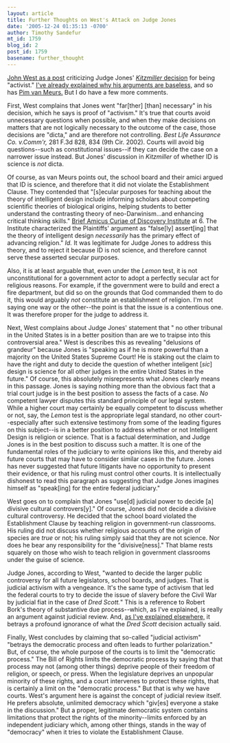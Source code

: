 ```yaml
---
layout: article
title: Further Thoughts on West's Attack on Judge Jones
date: '2005-12-24 01:35:13 -0700'
author: Timothy Sandefur
mt_id: 1759
blog_id: 2
post_id: 1759
basename: further_thought
---
```

<a href="http://www.evolutionnews.org/2005/12/dover_in_review_part_1_is_judg.html">John West as a post</a> criticizing Judge Jones' <a href="http://www.sciohost.org/ncse/kvd/kitzmiller_decision_20051220.pdf"><i>Kitzmiller</i> decision</a> for being "activist." <a href="/archives/2005/12/why-kitzmiller.html">I've already explained why his arguments are baseless,</a> and so has <a href="/archives/2005/12/activist-judge.html">Pim van Meurs.</a> But I do have a few more comments.

<!--more-->

First, West complains that Jones went "far[ther] [than] necessary" in his decision, which he says is proof of "activism." It's true that courts avoid unnecessary questions when possible, and when they make decisions on matters that are not logically necessary to the outcome of the case, those decisions are "dicta," and are therefore not controlling. <i>Best Life Assurance Co. v.Comm'r, </i>281 F.3d 828, 834 (9th Cir. 2002). Courts will avoid big questions--such as constitutional issues--if they can decide the case on a narrower issue instead. But Jones' discussion in <i>Kitzmiller</i> of whether ID is science is <i>not</i> dicta. 

Of course, as van Meurs points out, the school board and their amici argued that ID is science, and therefore that it did not violate the Establishment Clause. They contended that "[s]ecular purposes for teaching about the theory of intelligent design include informing scholars about competing scientific theories of biological origins, helping students to better understand the contrasting theory of neo-Darwinism...and enhancing critical thinking skills." <a href="http://www.discovery.org/scripts/viewDB/filesDB-download.php?command=download&id=646">Brief Amicus Curiae of Discovery Institute</a> at 6. The Institute characterized the Plaintiffs' argument as "false[ly] assert[ing] that the theory of intelligent design <i>necessarily</i> has the primary effect of advancing religion."<i> Id. </i>It was legitimate for Judge Jones to address this theory, and to reject it because ID is not science, and therefore cannot serve these asserted secular purposes. 

Also, it is at least arguable that, even under the <i>Lemon </i>test, it is not unconstitutional for a government actor to adopt a perfectly secular act for religious reasons. For example, if the government were to build and erect a fire department, but did so on the grounds that God commanded them to do it, this would arguably <i>not </i>constitute an establishment of religion. I'm not saying one way or the other--the point is that the issue is a contentious one. It was therefore proper for the judge to address it.

Next, West complains about Judge Jones' statement that " no other tribunal in the United States is in a better position than are we to traipse into this controversial area." West is describes this as revealing "delusions of grandeur" because Jones is "speaking as if he is more powerful than a majority on the United States Supreme Court! He is staking out the claim to have the right and duty to decide the question of whether inteligent [<i>sic</I>] design is science for all other judges in the entire United States in the future." Of course, this absolutely misrepresents what Jones clearly means in this passage. Jones is saying nothing more than the obvious fact that a trial court judge is in the best position to assess the facts of a case. <em>No </em>competent lawyer disputes this standard principle of our legal system. While a higher court may certainly be equally competent to discuss whether or not, say, the <i>Lemon </i>test is the appropriate legal standard, no other court--especially after such extensive testimony from some of the leading figures on this subject--is in a better position to address whether or not Intelligent Design is religion or science. That is a factual determination, and Judge Jones is in the best position to discuss such a matter. It is one of the fundamental roles of the judiciary to write opinions like this, and thereby aid future courts that may have to consider similar cases in the future. Jones has never suggested that future litigants have no opportunity to present their evidence, or that his ruling must control other courts. It is intellectually dishonest to read this paragraph as suggesting that Judge Jones imagines himself as "speak[ing] for the entire federal judiciary."

West goes on to complain that Jones "use[d] judicial power to decide [a] divisive cultural controvers[y]." Of course, Jones did not decide a divisive cultural controversy. He decided that the school board violated the Establishment Clause by teaching religion in government-run classrooms. His ruling did not discuss whether religious accounts of the origin of species are <i>true </i>or not; his ruling simply said that they are not science. Nor does he bear any responsibility for the "divisive[ness]." That blame rests squarely on those who wish to teach religion in government classrooms under the guise of science.

Judge Jones, according to West, "wanted to decide the larger public controversy for all future legislators, school boards, and judges. That is judicial activism with a vengeance. It's the same type of activism that led the federal courts to try to decide the issue of slavery before the Civil War by judicial fiat in the case of <i>Dred Scott.</i>" This is a reference to Robert Bork's theory of substantive due process--which, as I've explained, is really an argument against judicial review. And, <a href="http://sandefur.typepad.com/freespace/2004/10/bork_and_iscott.html">as I've explained elsewhere,</a> it betrays a profound ignorance of what the<i> Dred Scott</i> decision actually said. 

Finally, West concludes by claiming that so-called "judicial activism" "betrays the democratic process and often leads to further polarization." But, of course, the whole purpose of the courts is to limit the "democratic process." The Bill of Rights limits the democratic process by saying that that process may not (among other things) deprive people of their freedom of religion, or speech, or press. When the legislature deprives an unpopular minority of these rights, and a court intervenes to protect these rights, that is certainly a limit on the "democratic process." But that is why we have courts. West's argument here is against the concept of judicial review itself. He prefers absolute, unlimited democracy which "giv[es] everyone a stake in the discussion." But a proper, legitimate democratic system contains limitations that protect the rights of the minority--limits enforced by an independent judiciary which, among other things, stands in the way of "democracy" when it tries to violate the Establishment Clause.
